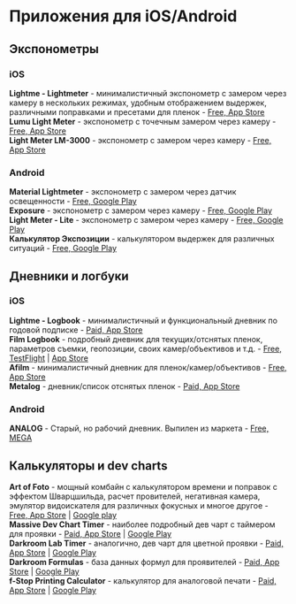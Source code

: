 # Приложения для iOS/Android

## Экспонометры
### iOS
**Lightme - Lightmeter** - минималистичный экспонометр с замером через камеру в нескольких режимах, удобным отображением выдержек, различными поправками и пресетами для пленок - [Free, App Store](https://apps.apple.com/us/app/lightme-lightmeter/id1509033790)   
**Lumu Light Meter** - экспонометр с точечным замером через камеру - [Free, App Store](https://apps.apple.com/app/lumu-light-meter/id730969737)  
**Light Meter LM-3000** - экспонометр c замером через камеру - [Free, App Store](https://apps.apple.com/app/apple-store/id1554264761)  

### Android
**Material Lightmeter** - экспонометр с замером через датчик освещенности - [Free, Google Play](https://play.google.com/store/apps/details?id=com.vodemn.lightmeter)  
**Exposure** - экспонометр с замером через камеру - [Free, Google Play](https://play.google.com/store/apps/details?id=ru.chetverikov.exposure)  
**Light Meter - Lite** - экспонометр с замером через камеру - [Free, Google Play](https://play.google.com/store/apps/details?id=com.willblaschko.android.lightmeterv2.free)   
**Калькулятор Экспозиции** - калькулятором выдержек для различных ситуаций - [Free, Google Play](https://play.google.com/store/apps/details?id=com.quicosoft.exposurecalculator.app)  

## Дневники и логбуки
### iOS
**Lightme - Logbook** - минималистичный и функциональный дневник по годовой подписке - [Paid, App Store](https://apps.apple.com/us/app/lightme-logbook/id1544518308)   
**Film Logbook** - подробный дневник для текущих/отснятых пленок, параметров съемки, геопозиции, своих камер/объективов и т.д. - [Free, TestFlight](https://testflight.apple.com/join/fV4oQYJD) | [App Store](https://apps.apple.com/us/app/film-logbook/id1520402017)  
**Afilm** - минималистичный дневник для пленок/камер/объективов - [Free, App Store](https://apps.apple.com/us/app/afilm/id1547837989)   
**Metalog** - дневник/список отснятых пленок - [Paid, App Store](https://apps.apple.com/us/app/metalog/id1475309518)


### Android
**ANALOG** - Старый, но рабочий дневник. Выпилен из маркета - [Free, MEGA](https://mega.nz/file/xNMGWIiD#LjXJf1c-x3ZnUrj_hsq8BnDcKgaGG_m8UoNCYeLcUPE)

## Калькуляторы и dev charts 

**Art of Foto** - мощный комбайн с калькулятором времени и поправок с эффектом Шварцшильда, расчет провителей, негативная камера, эмулятор видоискателя для различных фокусных и многое другое - [Free, App Store](https://apps.apple.com/us/app/art-of-foto/id1440728210) | [Google play](https://play.google.com/store/apps/details?id=com.appomobi.artoffoto)  
**Massive Dev Chart Timer** - наиболее подробный дев чарт с таймером для проявки - [Paid, App Store](https://apps.apple.com/us/app/massive-dev-chart-timer/id402405770) | [Google Play](https://play.google.com/store/apps/details?id=com.digitaltruth.mdc)    
**Darkroom Lab Timer** - аналогично, дев чарт для цветной проявки - [Paid, App Store](https://apps.apple.com/us/app/darkroom-lab-timer/id1020149692) | [Google Play](https://play.google.com/store/apps/details?id=com.digitaltruth.dlt)   
**Darkroom Formulas** - база данных формул для проявителей - [Paid, App Store](https://apps.apple.com/us/app/darkroom-formulas/id807461207) | [Google Play](https://play.google.com/store/apps/details?id=com.drf.formulas)  
**f-Stop Printing Calculator** - калькулятор для аналоговой печати - [Paid, App Store](https://apps.apple.com/ru/app/f-stop-printing-calculator/id858392735) | [Google Play](https://play.google.com/store/apps/details?id=com.digitaltruth.fstop)  
